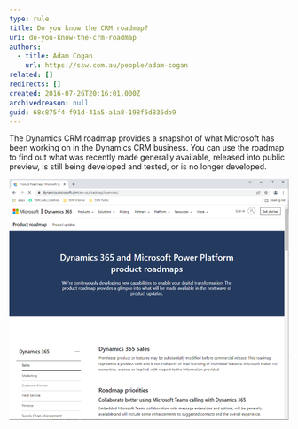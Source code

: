 ```yaml
---
type: rule
title: Do you know the CRM roadmap?
uri: do-you-know-the-crm-roadmap
authors:
  - title: Adam Cogan
    url: https://ssw.com.au/people/adam-cogan
related: []
redirects: []
created: 2016-07-26T20:16:01.000Z
archivedreason: null
guid: 68c875f4-f91d-41a5-a1a8-198f5d836db9
---
```

The Dynamics CRM roadmap provides a snapshot of what Microsoft has been working on in the Dynamics CRM business. You can use the roadmap to find out what was recently made generally available, released into public preview, is still being developed and tested, or is no longer developed.

<!--endintro-->

![Figure: Find out more at the official Microsoft Dynamics CRM Roadmap.](DynamicsRoadmap.PNG)